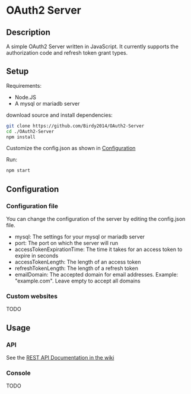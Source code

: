 # OAuth2 Server
## Description

A simple OAuth2 Server written in JavaScript. It currently supports the authorization code and refresh token grant types.

## Setup
Requirements:

- Node.JS
- A mysql or mariadb server

download source and install dependencies:
```bash
git clone https://github.com/Birdy2014/OAuth2-Server
cd ./OAuth2-Server
npm install
```
Customize the config.json as shown in [Configuration](#Configuration)

Run:
```bash
npm start
```

## Configuration

### Configuration file

You can change the configuration of the server by editing the config.json file.

- mysql: The settings for your mysql or mariadb server
- port: The port on which the server will run
- accessTokenExpirationTime: The time it takes for an access token to expire in seconds
- accessTokenLength: The length of an access token
- refreshTokenLength: The length of a refresh token
- emailDomain: The accepted domain for email addresses. Example: "example.com". Leave empty to accept all domains

### Custom websites

TODO

## Usage

### API

See the [REST API Documentation in the wiki](https://github.com/Birdy2014/OAuth2-Server/wiki/REST-API)

### Console

TODO